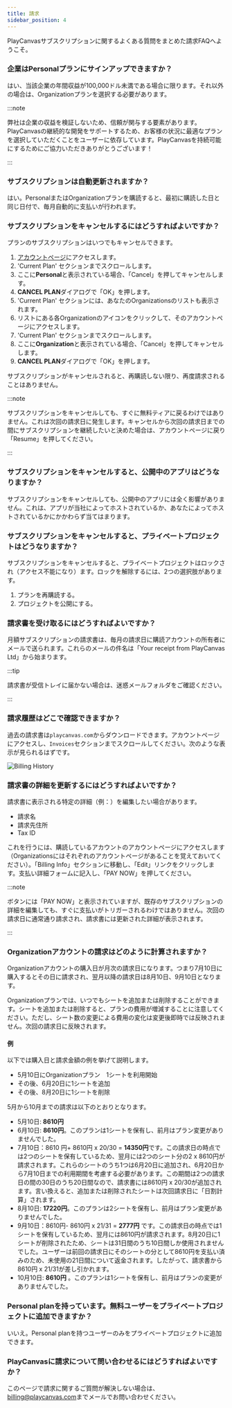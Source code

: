 ```yaml
---
title: 請求
sidebar_position: 4
---
```


PlayCanvasサブスクリプションに関するよくある質問をまとめた請求FAQへようこそ。

### 企業はPersonalプランにサインアップできますか？

はい、当該企業の年間収益が100,000ドル未満である場合に限ります。それ以外の場合は、Organizationプランを選択する必要があります。

:::note

弊社は企業の収益を検証しないため、信頼が関与する要素があります。PlayCanvasの継続的な開発をサポートするため、お客様の状況に最適なプランを選択していただくことをユーザーに依存しています。PlayCanvasを持続可能にするためにご協力いただきありがとうございます！

:::

### サブスクリプションは自動更新されますか？

はい。PersonalまたはOrganizationプランを購読すると、最初に購読した日と同じ日付で、毎月自動的に支払いが行われます。

### サブスクリプションをキャンセルするにはどうすればよいですか？

プランのサブスクリプションはいつでもキャンセルできます。

1. [アカウントページ](https://playcanvas.com/account)にアクセスします。
2. 'Current Plan' セクションまでスクロールします。
3. ここに**Personal**と表示されている場合、「Cancel」を押してキャンセルします。
4. **CANCEL PLAN**ダイアログで「OK」を押します。
5. 'Current Plan' セクションには、あなたのOrganizationsのリストも表示されます。
6. リストにある各Organizationのアイコンをクリックして、そのアカウントページにアクセスします。
7. 'Current Plan' セクションまでスクロールします。
8. ここに**Organization**と表示されている場合、「Cancel」を押してキャンセルします。
9. **CANCEL PLAN**ダイアログで「OK」を押します。

サブスクリプションがキャンセルされると、再購読しない限り、再度請求されることはありません。

:::note

サブスクリプションをキャンセルしても、すぐに無料ティアに戻るわけではありません。これは次回の請求日に発生します。キャンセルから次回の請求日までの間にサブスクリプションを継続したいと決めた場合は、アカウントページに戻り「Resume」を押してください。

:::

### サブスクリプションをキャンセルすると、公開中のアプリはどうなりますか？

サブスクリプションをキャンセルしても、公開中のアプリには全く影響がありません。これは、アプリが当社によってホストされているか、あなたによってホストされているかにかかわらず当てはまります。

### サブスクリプションをキャンセルすると、プライベートプロジェクトはどうなりますか？

サブスクリプションをキャンセルすると、プライベートプロジェクトはロックされ（アクセス不能になり）ます。ロックを解除するには、2つの選択肢があります。

1. プランを再購読する。
2. プロジェクトを公開にする。

### 請求書を受け取るにはどうすればよいですか？

月額サブスクリプションの請求書は、毎月の請求日に購読アカウントの所有者にメールで送られます。これらのメールの件名は「Your receipt from PlayCanvas Ltd」から始まります。

:::tip

請求書が受信トレイに届かない場合は、迷惑メールフォルダをご確認ください。

:::

### 請求履歴はどこで確認できますか？

過去の請求書は`playcanvas.com`からダウンロードできます。アカウントページにアクセスし、`Invoices`セクションまでスクロールしてください。次のような表示が見られるはずです。

![Billing History](/img/user-manual/billing/invoices.png)

### 請求書の詳細を更新するにはどうすればよいですか？

請求書に表示される特定の詳細（例：）を編集したい場合があります。

* 請求名
* 請求先住所
* Tax ID

これを行うには、購読しているアカウントのアカウントページにアクセスします（Organizationsにはそれぞれのアカウントページがあることを覚えておいてください）。「Billing Info」セクションに移動し、「Edit」リンクをクリックします。支払い詳細フォームに記入し、「PAY NOW」を押してください。

:::note

ボタンには「PAY NOW」と表示されていますが、既存のサブスクリプションの詳細を編集しても、すぐに支払いがトリガーされるわけではありません。次回の請求日に通常通り請求され、請求書には更新された詳細が表示されます。

:::

### Organizationアカウントの請求はどのように計算されますか？

Organizationアカウントの購入日が月次の請求日になります。つまり7月10日に購入するとその日に請求され、翌月以降の請求日は8月10日、9月10日となります。

Organizationプランでは、いつでもシートを追加または削除することができます。シートを追加または削除すると、プランの費用が増減することに注意してください。ただし、シート数の変更による費用の変化は変更後即時では反映されません。次回の請求日に反映されます。

#### 例

以下では購入日と請求金額の例を挙げて説明します。

* 5月10日にOrganizationプラン　1シートを利用開始
* その後、6月20日に1シートを追加
* その後、8月20日に1シートを削除

5月から10月までの請求は以下のとおりとなります。

* 5月10日: **8610円**
* 6月10日: **8610円**。このプランは1シートを保有し、前月はプラン変更がありませんでした。
* 7月10日：8610 円+ 8610円 x 20/30 = **14350円**です。この請求日の時点では2つのシートを保有しているため、翌月には2つのシート分の2 x 8610円が請求されます。これらのシートのうち1つは6月20日に追加され、6月20日から7月10日までの利用期間を考慮する必要があります。この期間は2つの請求日の間の30日のうち20日間なので、請求書には8610円 x 20/30が追加されます。言い換えると、追加または削除されたシートは次回請求日に「日割計算」されます。
* 8月10日: **17220円**。このプランは2シートを保有し、前月はプラン変更がありませんでした。
* 9月10日：8610円- 8610円 x 21/31 = **2777円** です。この請求日の時点では1シートを保有しているため、翌月には8610円が請求されます。8月20日に1シートが削除されたため、シートは31日間のうち10日間しか使用されませんでした。ユーザーは前回の請求日にそのシートの分として8610円を支払い済みのため、未使用の21日間について返金されます。したがって、請求書から8610円 x 21/31が差し引かれます。
* 10月10日: **8610円** 。このプランは1シートを保有し、前月はプランの変更がありませんでした。

### Personal planを持っています。無料ユーザーをプライベートプロジェクトに追加できますか？

いいえ。Personal planを持つユーザーのみをプライベートプロジェクトに追加できます。

### PlayCanvasに請求について問い合わせるにはどうすればよいですか？

このページで請求に関するご質問が解決しない場合は、[billing@playcanvas.com](mailto:billing@playcanvas.com)までメールでお問い合わせください。
